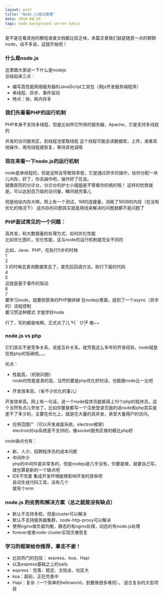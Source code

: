 ```yaml
---
layout: post
title: "Node.js笔记整理"
date: 2019-08-29 
tags: node background server basis
---
```


是不是在看其他的教程或者文档都比较乏味，本篇文章我们就是随意一点的聊聊node，话不多说，这就开始吧！  
### 什么是node.js
这里跟大家说一下什么是nodejs  
总结起来三点：  
- 编写高性能网络服务器的JavaScript工具包（用js开发服务端程序）
- 单线程、异步、事件驱动
- 特点：快，耗内存多

### 我们先看看PHP的运行机制
PHP本身不支持多线程，但是比如所它所用的服务器，Apache，它是支持多线程的

并发的访问服务区，到线程池里取线程
这个线程可能会读数据库，上传，或者其他操作，用完线程就恢复，等待其他调用

### 现在来看一下node.js的运行机制
node是单线程的，但是这样会导致效率低，它是通过异步的操作，给你分配一块儿内存，好了，你去操作吧，操作好了在说。  
就像医院的分诊台，分诊台的护士小姐姐是不管看你的病的哦！
这样的优势就是，可以达到百万级的访问量，瞬间就完事儿

但是他站内存大啊，网上有一个测试，1M的连接量，消耗了16GB的内存（在没有优化的情况下）
这内存的问题其实就是用钱来解决的问题就都不是问题了

### PHP面试常见的一个问题：

高并发，和大数据量的处理方式，如何优化性能  
比如优化图片，优化性能，这与node的运行机制是完全不同的

比如，Java、PHP，在执行5步的时候  
1  
2  
3   的时候去查询数据库去了，查完后回调方法，执行下面的代码  
4  
5  
这就是基于事件的驱动  
6  
7  
要学习node，就要把原来的PHP摒弃掉
在nodejs里面，提到了一个async（异步的）流程控制  
要习惯这种模式 才能学好node  

行了，写的都是啥啊，正式点了儿┗|｀O′|┛ 嗷~~

### node.js vs php

它们其实不是竞争关系，说是互补关系，就凭我这么多年的开发经验，node就是在抢php的饭碗呢。。。

优点： 
- 性能高，（机制问题）  
node的性能是真的高，当然的要是php优化好的话，也能跟node比一比吧  

- 开发效率高，（省不少优化的事儿）  

开发效率高，网上有一句话，说一个node程序员能抵得上10个php的程序员，这个当然有点儿夸张了，比如你要是都写一个注册登录页面的话node和php其实是差不了多少的，主要在优化上，就是在大量的高并发，承受大量用户的访问。

- 应用范围广（可以开发桌面系统，electron框架）  
electron对xp系统是不支持的，像socket服务区做的都比php好

node缺点也有：  
- 新、人少，招聘程序员的成本问题
- 中间件少  
php的中间件是非常多的，但是nodejs是几乎没有，你要是做，就要自己写，就也算是新的一个缺点吧
- IDE不完善
集成开发环境能够影响开发的效率吧  
自动生成代码工具，没有几个  
就有个orm


### node.js 的劣势和解决方案（总之就是没有缺点）
- 默认不支持多核，但是cluster可以解决    
- 默认不支持服务器集群，node-http-proxy可以解决    
- 使用nginx做负载均衡，静态的有nginx处理，动态的有node.js处理  
- forever或者node-cluster实现灾难恢复  

### 学习的框架给你推荐，拿走不谢！
- 比较热门的包括： express、koa、Hapi
- 以及express基础之上的sails
- express：完善、稳定、文档全、社区大
- koa：超前，正在完善中
- Hapi：复杂（一个简单的helloworld，到要做很多堆彻），
适合复杂的大型项目  
